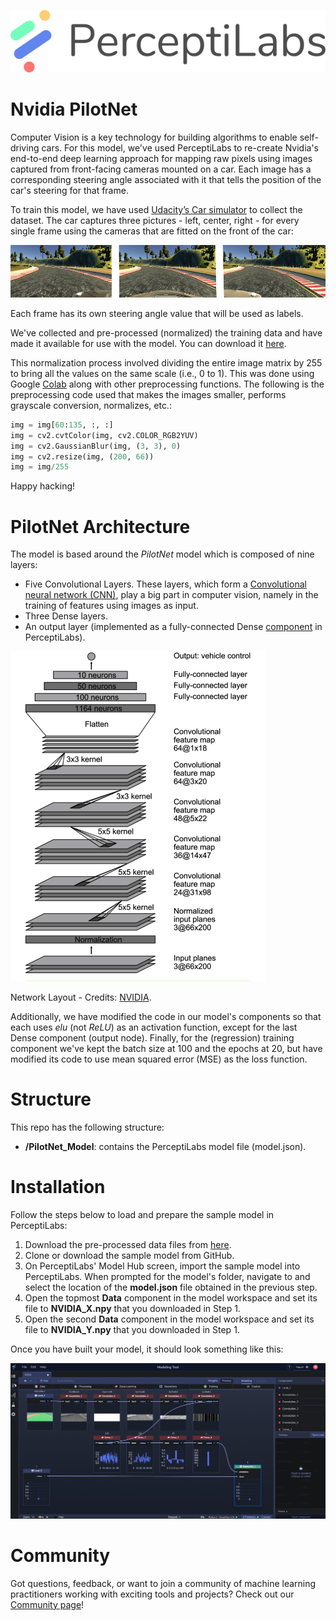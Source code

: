 [![PerceptiLabs](./pl_logo.png)](https://www.perceptilabs.com/home)

# Nvidia PilotNet
Computer Vision is a key technology for building algorithms to enable self-driving cars. For this model, we've used PerceptiLabs to re-create Nvidia's end-to-end deep learning approach for mapping raw pixels using images captured from front-facing cameras mounted on a car. Each image has a corresponding steering angle associated with it that tells the position of the car's steering for that frame.

To train this model, we have used [Udacity’s Car simulator](https://github.com/udacity/self-driving-car-sim) to collect the dataset. The car captures three pictures - left, center, right - for every single frame using the cameras that are fitted on the front of the car:

![](./carsim2.png)

Each frame has its own steering angle value that will be used as labels.

We've collected and pre-processed (normalized) the training data and have made it available for use with the model. You can download it [here](https://drive.google.com/drive/folders/1A1OMeS86E86rZ4ViMlvNPcKsb95kaOgM?usp=sharing). 

This normalization process involved dividing the entire image matrix by 255 to bring all the values on the same scale (i.e., 0 to 1). This was done using Google [Colab](https://colab.research.google.com/) along with other preprocessing functions. The following is the preprocessing code used that makes the images smaller, performs grayscale conversion, normalizes, etc.:

```python
img = img[60:135, :, :]
img = cv2.cvtColor(img, cv2.COLOR_RGB2YUV)
img = cv2.GaussianBlur(img, (3, 3), 0)
img = cv2.resize(img, (200, 66))
img = img/255
```
Happy hacking!

# PilotNet Architecture
The model is based around the *PilotNet* model which is composed of nine layers: 
* Five Convolutional Layers. These layers, which form a [Convolutional neural network (CNN)](https://en.wikipedia.org/wiki/Convolutional_neural_network), play a big part in computer vision, namely in the training of features using images as input.
* Three Dense layers.
* An output layer (implemented as a fully-connected Dense [component](https://www.perceptilabs.com/docs/components) in PerceptiLabs). 

![](./pilotnetarch.png)

Network Layout - Credits: [NVIDIA](https://developer.nvidia.com/blog/deep-learning-self-driving-cars/).

Additionally, we have modified the code in our model's components so that each uses *elu* (not *ReLU*) as an activation function, except for the last Dense component (output node). Finally, for the (regression) training component we've kept the batch size at 100 and the epochs at 20, but have modified its code to use mean squared error (MSE) as the loss function. 

# Structure
This repo has the following structure:
* **/PilotNet_Model**: contains the PerceptiLabs model file (model.json).

# Installation
Follow the steps below to load and prepare the sample model in PerceptiLabs:

1. Download the pre-processed data files from [here](https://drive.google.com/drive/folders/1A1OMeS86E86rZ4ViMlvNPcKsb95kaOgM?usp=sharing).
2. Clone or download the sample model from GitHub.
3. On PerceptiLabs' Model Hub screen, import the sample model into PerceptiLabs. When prompted for the model's folder, navigate to and select the location of the **model.json** file obtained in the previous step.
4. Open the topmost **Data** component in the model workspace and set its file to **NVIDIA_X.npy** that you downloaded in Step 1.
5. Open the second **Data** component in the model workspace and set its file to **NVIDIA_Y.npy** that you downloaded in Step 1.

Once you have built your model, it should look something like this:

![](./plscreenshot.png)

# Community

Got questions, feedback, or want to join a community of machine learning practitioners working with exciting tools and projects? Check out our [Community page](https://www.perceptilabs.com/community)!

